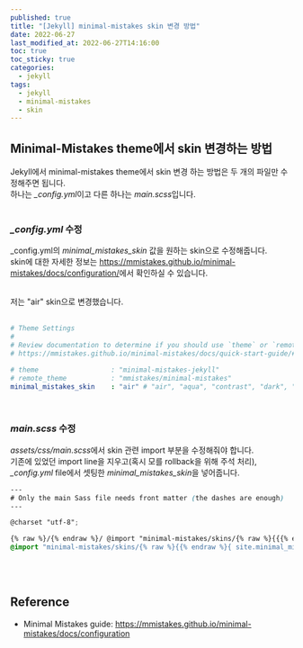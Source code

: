 ```yaml
---
published: true
title: "[Jekyll] minimal-mistakes skin 변경 방법"
date: 2022-06-27
last_modified_at: 2022-06-27T14:16:00
toc: true
toc_sticky: true
categories:
  - jekyll
tags:
  - jekyll
  - minimal-mistakes
  - skin
---
```


## Minimal-Mistakes theme에서 skin 변경하는 방법
Jekyll에서 minimal-mistakes theme에서 skin 변경 하는 방법은 두 개의 파일만 수정해주면 됩니다. <br>
하나는 <i>_config.yml</i>이고 다른 하나는 <i>main.scss</i>입니다. <br>
<br>

### <i>_config.yml</i> 수정
_config.yml의 <i>minimal_mistakes_skin</i> 값을 원하는 skin으로 수정해줍니다. <br>
skin에 대한 자세한 정보는 <https://mmistakes.github.io/minimal-mistakes/docs/configuration/>에서 확인하실 수 있습니다. <br> 

<br> 저는 "air" skin으로 변경했습니다. <br><br>

```yml
# Theme Settings
#
# Review documentation to determine if you should use `theme` or `remote_theme`
# https://mmistakes.github.io/minimal-mistakes/docs/quick-start-guide/#installing-the-theme

# theme                  : "minimal-mistakes-jekyll"
# remote_theme           : "mmistakes/minimal-mistakes"
minimal_mistakes_skin    : "air" # "air", "aqua", "contrast", "dark", "dirt", "neon", "mint", "plum", "sunrise"
```
<br>

### <i>main.scss</i> 수정
<i>assets/css/main.scss</i>에서 skin 관련 import 부분을 수정해줘야 합니다. <br>
기존에 있었던 import line을 지우고(혹시 모를 rollback을 위해 주석 처리), <i>_config.yml</i> file에서 셋팅한 <i>minimal_mistakes_skin</i>을 넣어줍니다. <br>

```scss
---
# Only the main Sass file needs front matter (the dashes are enough) 
--- 

@charset "utf-8";

{% raw %}/{% endraw %}/ @import "minimal-mistakes/skins/{% raw %}{{{% endraw %} site.minimal_mistakes_skin | default: 'default' {% raw %}}}{% endraw %}"; // skin
@import "minimal-mistakes/skins/{% raw %}{{% endraw %}{ site.minimal_mistakes_skin {% raw %}}{% endraw %}}"; // skin
```
<br><br>

## Reference
* Minimal Mistakes guide: <https://mmistakes.github.io/minimal-mistakes/docs/configuration>
